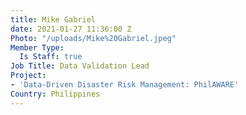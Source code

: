 ```yaml
---
title: Mike Gabriel
date: 2021-01-27 11:36:00 Z
Photo: "/uploads/Mike%20Gabriel.jpeg"
Member Type:
  Is Staff: true
Job Title: Data Validation Lead
Project:
- 'Data-Driven Disaster Risk Management: PhilAWARE'
Country: Philippines
---
```


